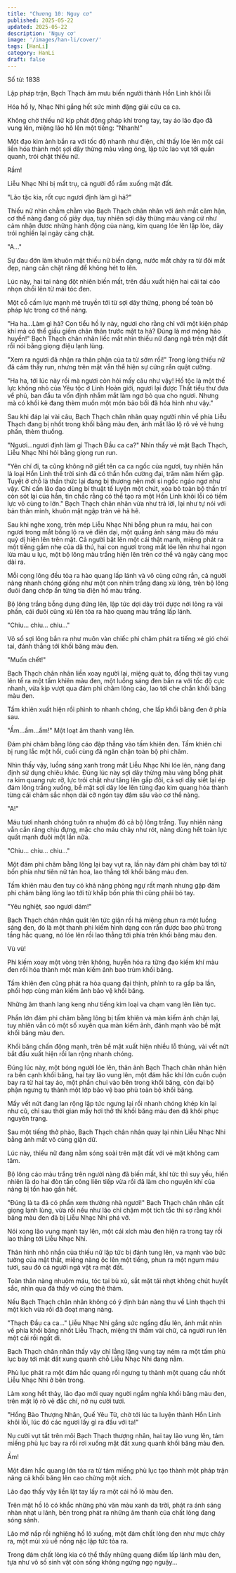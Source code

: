 ```yaml
---
title: "Chương 10: Nguy cơ"
published: 2025-05-22
updated: 2025-05-22
description: 'Nguy cơ'
image: '/images/han-li/cover/'
tags: [HanLi]
category: HanLi
draft: false
---
```


Số từ: 1838 








Lập pháp trận, Bạch Thạch âm mưu biến người thành Hồn Linh khôi lỗi

Hóa hồ ly, Nhạc Nhi gắng hết sức mình đặng giải cứu ca ca.





Không chờ thiếu nữ kịp phát động pháp khí trong tay, tay áo lão đạo đã vung lên, miệng lão hô lên một tiếng: "Nhanh!"

Một đạo kim ảnh bắn ra với tốc độ nhanh như điện, chỉ thấy lóe lên một cái liền hóa thành một sợi dây thừng màu vàng óng, lập tức lao vụt tới quấn quanh, trói chặt thiếu nữ.

Rầm!

Liễu Nhạc Nhi bị mất trụ, cả người đổ rầm xuống mặt đất.

"Lão tặc kia, rốt cục ngươi định làm gì hả?"

Thiếu nữ nhìn chằm chằm vào Bạch Thạch chân nhân với ánh mắt căm hận, cơ thể nàng đang cố giãy dụa, tuy nhiên sợi dây thừng màu vàng cứ như cảm nhận đươc những hành động của nàng, kim quang lóe lên lập lòe, dây trói nghiến lại ngày càng chặt.

"A..."

Sự đau đớn làm khuôn mặt thiếu nữ biến dạng, nước mắt chảy ra từ đôi mắt đẹp, nàng cắn chặt răng để không hét to lên.

Lúc này, hai tai nàng đột nhiên biến mất, trên đầu xuất hiện hai cái tai cáo nhọn chồi lên từ mái tóc đen.

Một cỗ cấm lực mạnh mẽ truyền tới từ sợi dây thừng, phong bế toàn bộ pháp lực trong cơ thể nàng.

"Ha ha...Làm gì hả? Con tiểu hồ ly này, ngươi cho rằng chỉ với một kiện pháp khí mà có thể giấu giếm chân thân trước mặt ta hả? Đúng là mơ mộng hão huyền!" Bạch Thạch chân nhân liếc mắt nhìn thiếu nữ đang ngã trên mặt đất rồi nói bằng giọng điệu lạnh lùng.

"Xem ra ngươi đã nhận ra thân phận của ta từ sớm rồi!" Trong lòng thiếu nữ đã cảm thấy run, nhưng trên mặt vẫn thể hiện sự cứng rắn quật cường.

"Ha ha, tới lúc này rồi mà ngươi còn hỏi mấy câu như vậy! Hồ tộc là một thế lực không nhỏ của Yêu tộc ở Linh Hoàn giới, ngươi lại được Thất tiểu thư đưa về phủ, ban đầu ta vốn định nhắm mắt làm ngơ bỏ qua cho ngươi. Nhưng mà có khối kẻ đang thèm muốn một món bảo bối đã hóa hình như vậy."

Sau khi đáp lại vài câu, Bạch Thạch chân nhân quay người nhìn về phía Liễu Thạch đang bị nhốt trong khối băng màu đen, ánh mắt lão lộ rõ vẻ vẻ hưng phấn, thèm thuồng.

"Ngươi...ngươi định làm gì Thạch Đầu ca ca?" Nhìn thấy vẻ mặt Bạch Thạch, Liễu Nhạc Nhi hỏi bằng giọng run run.

"Yên chí đi, ta cũng không nỡ giết tên ca ca ngốc của ngươi, tuy nhiên hắn là loại Hồn Linh thể trời sinh đã có thần hồn cường đại, trăm năm hiếm gặp. Tuyệt ở chỗ là thần thức lại đang bị thương nên mới si ngốc ngáo ngơ như vậy. Chỉ cần lão đạo dùng bí thuật tế luyện một chút, xóa bỏ toàn bộ thần trí còn sót lại của hắn, tin chắc rằng có thể tạo ra một Hồn Linh khôi lỗi có tiềm lực vô cùng to lớn." Bạch Thạch chân nhân vừa như trả lời, lại như tự nói với bản thân mình, khuôn mặt ngập tràn vẻ hả hê.

Sau khi nghe xong, trên mép Liễu Nhạc Nhi bỗng phun ra máu, hai con ngươi trong mắt bỗng lộ ra vẻ điên dại, một quầng ánh sáng màu đỏ máu quỷ dị hiện lên trên mặt. Cả người bật lên một cái thật mạnh, miệng phát ra một tiếng gầm nhẹ của dã thú, hai con ngươi trong mắt lóe lên như hai ngọn lửa màu u lục, một bộ lông màu trắng hiện lên trên cơ thể và ngày càng mọc dài ra.

Mỗi cọng lông đều tỏa ra hào quang lấp lánh và vô cùng cứng rắn, cả người nàng nhanh chóng giống như một con nhím trắng đang xù lông, trên bộ lông đuôi đang chớp ẩn từng tia điện hồ màu trắng.

Bộ lông trắng bỗng dựng đứng lên, lập tức dợi dây trói được nới lỏng ra vài phần, cái đuôi cũng xù lên tỏa ra hào quang màu trắng lấp lánh.

"Chiu... chiu... chiu..."

Vô số sợi lông bắn ra như muôn vàn chiếc phi châm phát ra tiếng xé gió chói tai, đánh thẳng tới khối băng màu đen.

"Muốn chết!"

Bạch Thạch chân nhân liền xoay người lại, miệng quát to, đồng thời tay vung lên tế ra một tấm khiên màu đen, một luồng sáng đen bắn ra với tốc độ cực nhanh, vừa kịp vượt qua đám phi châm lông cáo, lao tới che chắn khối băng màu đen.

Tấm khiên xuất hiện rồi phình to nhanh chóng, che lấp khối băng đen ở phía sau.

"Ầm...ầm...ầm!" Một loạt âm thanh vang lên.

Đám phi châm bằng lông cáo đập thẳng vào tấm khiên đen. Tấm khiên chỉ bị rung lắc một hồi, cuối cùng đã ngăn chặn toàn bộ phi châm.

Nhìn thấy vậy, luồng sáng xanh trong mắt Liễu Nhạc Nhi lóe lên, nàng đang định sử dụng chiêu khác. Đúng lúc này sợi dây thừng màu vàng bỗng phát ra kim quang rực rỡ, lực trói chặt như tăng lên gấp đôi, cả sợi dây siết lại ép đám lông trắng xuống, bề mặt sợi dây lóe lên từng đạo kim quang hóa thành từng cái châm sắc nhọn dài cỡ ngón tay đâm sâu vào cơ thể nàng.

"A!"

Máu tươi nhanh chóng tuôn ra nhuộm đỏ cả bộ lông trắng. Tuy nhiên nàng vẫn cắn răng chịu đựng, mặc cho máu chảy như rót, nàng dùng hết toàn lực quất mạnh đuôi một lần nữa.

"Chiu... chiu... chiu..."

Một đám phi châm bằng lông lại bay vụt ra, lần này đám phi châm bay tới từ bốn phía như tiên nữ tán hoa, lao thẳng tới khối băng màu đen.

Tấm khiên màu đen tuy có khả năng phòng ngự rất mạnh nhưng gặp đám phi châm bằng lông lao tới từ khắp bốn phía thì cũng phải bó tay.

"Yêu nghiệt, sao ngươi dám!"

Bạch Thạch chân nhân quát lên tức giận rồi há miệng phun ra một luồng sáng đen, đó là một thanh phi kiếm hình dạng con rắn được bao phủ trong tầng hắc quang, nó lóe lên rồi lao thẳng tới phía trên khối băng màu đen.

Vù vù!

Phi kiếm xoay một vòng trên không, huyễn hóa ra từng đạo kiếm khí màu đen rồi hóa thành một màn kiếm ảnh bao trùm khối băng.

Tấm khiên đen cũng phát ra hòa quang đại thịnh, phình to ra gấp ba lần, phối hợp cùng màn kiếm ảnh bảo vệ khối băng.

Những âm thanh lang keng như tiếng kim loại va chạm vang lên liên tục.

Phần lớn đám phi châm bằng lông bị tấm khiên và màn kiếm ảnh chặn lại, tuy nhiên vẫn có một số xuyên qua màn kiếm ảnh, đánh mạnh vào bề mặt khối băng màu đen.

Khối băng chấn động mạnh, trên bề mặt xuất hiện nhiều lỗ thủng, vài vết nứt bắt đầu xuất hiện rồi lan rộng nhanh chóng.

Đúng lúc này, một bóng người lóe lên, thân ảnh Bạch Thạch chân nhân hiện ra bên cạnh khối băng, hai tay lão vung lên, một đám hắc khí lớn cuồn cuộn bay ra từ hai tay áo, một phần chui vào bên trong khối băng, còn đại bộ phận ngưng tụ thành một lớp bảo vệ bao phủ toàn bộ khối băng.

Mấy vết nứt đang lan rộng lập tức ngưng lại rồi nhanh chóng khép kín lại như cũ, chỉ sau thời gian mấy hơi thở thì khối băng màu đen đã khôi phục nguyên trạng.

Sau một tiếng thở phào, Bạch Thạch chân nhân quay lại nhìn Liễu Nhạc Nhi bằng ánh mắt vô cùng giận dữ.

Lúc này, thiếu nữ đang nằm sóng soài trên mặt đất với vẻ mặt không cam tâm.

Bộ lông cáo màu trắng trên người nàng đã biến mất, khí tức thì suy yếu, hiển nhiên là do hai đòn tấn công liên tiếp vừa rồi đã làm cho nguyên khí của nàng bị tổn hao gần hết.

"Đúng là ta đã có phần xem thường nhà ngươi!" Bạch Thạch chân nhân cất giọng lạnh lùng, vừa rồi nếu như lão chỉ chậm một tích tắc thì sợ rằng khối băng màu đen đã bị Liễu Nhạc Nhi phá vỡ.

Nói xong lão vung mạnh tay lên, một cái xích màu đen hiện ra trong tay rồi lao thẳng tới Liễu Nhạc Nhi.

Thân hình nhỏ nhắn của thiếu nữ lập tức bị đánh tung lên, va mạnh vào bức tường của mật thất, miệng nàng ộc lên một tiếng, phun ra một ngụm máu tươi, sau đó cả người ngã vật ra mặt đất.

Toàn thân nàng nhuộm máu, tóc tai bù xù, sắt mặt tái nhợt không chút huyết sắc, nhìn qua đã thấy vô cùng thê thảm.

Nếu Bạch Thạch chân nhân không có ý định bán nàng thu về Linh thạch thì một kích vừa rồi đã đoạt mạng nàng.

"Thạch Đầu ca ca..." Liễu Nhạc Nhi gắng sức ngẩng đầu lên, ánh mắt nhìn về phía khối băng nhốt Liễu Thạch, miệng thì thầm vài chữ, cả người run lên một cái rồi ngất đi.

Bạch Thạch chân nhân thấy vậy chỉ lẳng lặng vung tay ném ra một tấm phù lục bay tới mặt đất xung quanh chỗ Liễu Nhạc Nhi đang nằm.

Phù lục phát ra một đám hắc quang rồi ngưng tụ thành một quang cầu nhốt Liễu Nhạc Nhi ở bên trong.

Làm xong hết thảy, lão đạo mới quay người ngắm nghía khối băng màu đen, trên mặt lộ rõ vẻ đắc chí, nở nụ cười tươi.

"Hồng Bào Thượng Nhân, Quế Yêu Tử, chờ tới lúc ta luyện thành Hồn Linh khôi lỗi, lúc đó các ngươi lấy gì ra đấu với ta!"

Nụ cười vụt tắt trên môi Bạch Thạch thượng nhân, hai tay lão vung lên, tám miếng phù lục bay ra rồi rơi xuống mặt đất xung quanh khối băng màu đen.

Ầm!

Một đám hắc quang lớn tỏa ra từ tám miếng phù lục tạo thành một pháp trận nâng cả khối băng lên cao chừng một xích.

Lão đạo thấy vậy liền lật tay lấy ra một cái hồ lô màu đen.

Trên mặt hồ lô có khắc những phù văn màu xanh da trời, phát ra ánh sáng nhàn nhạt u lãnh, bên trong phát ra những âm thanh của chất lỏng đang sóng sánh.

Lão mở nắp rồi nghiêng hồ lô xuống, một đám chất lỏng đen như mực chảy ra, một mùi xú uế nồng nặc lập tức tỏa ra.

Trong đám chất lỏng kia có thể thấy những quang điểm lấp lánh màu đen, tựa như vô số sinh vật còn sống không ngừng ngọ nguậy...
